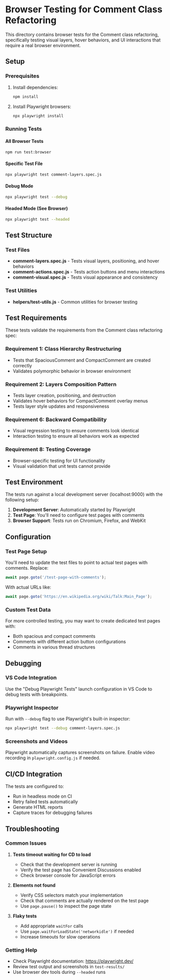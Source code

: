 # Browser Testing for Comment Class Refactoring

This directory contains browser tests for the Comment class refactoring, specifically testing visual layers, hover behaviors, and UI interactions that require a real browser environment.

## Setup

### Prerequisites

1. Install dependencies:
   ```bash
   npm install
   ```

2. Install Playwright browsers:
   ```bash
   npx playwright install
   ```

### Running Tests

#### All Browser Tests
```bash
npm run test:browser
```

#### Specific Test File
```bash
npx playwright test comment-layers.spec.js
```

#### Debug Mode
```bash
npx playwright test --debug
```

#### Headed Mode (See Browser)
```bash
npx playwright test --headed
```

## Test Structure

### Test Files

- **comment-layers.spec.js** - Tests visual layers, positioning, and hover behaviors
- **comment-actions.spec.js** - Tests action buttons and menu interactions
- **comment-visual.spec.js** - Tests visual appearance and consistency

### Test Utilities

- **helpers/test-utils.js** - Common utilities for browser testing

## Test Requirements

These tests validate the requirements from the Comment class refactoring spec:

### Requirement 1: Class Hierarchy Restructuring
- Tests that SpaciousComment and CompactComment are created correctly
- Validates polymorphic behavior in browser environment

### Requirement 2: Layers Composition Pattern
- Tests layer creation, positioning, and destruction
- Validates hover behaviors for CompactComment overlay menus
- Tests layer style updates and responsiveness

### Requirement 6: Backward Compatibility
- Visual regression testing to ensure comments look identical
- Interaction testing to ensure all behaviors work as expected

### Requirement 8: Testing Coverage
- Browser-specific testing for UI functionality
- Visual validation that unit tests cannot provide

## Test Environment

The tests run against a local development server (localhost:9000) with the following setup:

1. **Development Server**: Automatically started by Playwright
2. **Test Page**: You'll need to configure test pages with comments
3. **Browser Support**: Tests run on Chromium, Firefox, and WebKit

## Configuration

### Test Page Setup

You'll need to update the test files to point to actual test pages with comments. Replace:

```javascript
await page.goto('/test-page-with-comments');
```

With actual URLs like:
```javascript
await page.goto('https://en.wikipedia.org/wiki/Talk:Main_Page');
```

### Custom Test Data

For more controlled testing, you may want to create dedicated test pages with:
- Both spacious and compact comments
- Comments with different action button configurations
- Comments in various thread structures

## Debugging

### VS Code Integration

Use the "Debug Playwright Tests" launch configuration in VS Code to debug tests with breakpoints.

### Playwright Inspector

Run with `--debug` flag to use Playwright's built-in inspector:
```bash
npx playwright test --debug comment-layers.spec.js
```

### Screenshots and Videos

Playwright automatically captures screenshots on failure. Enable video recording in `playwright.config.js` if needed.

## CI/CD Integration

The tests are configured to:
- Run in headless mode on CI
- Retry failed tests automatically
- Generate HTML reports
- Capture traces for debugging failures

## Troubleshooting

### Common Issues

1. **Tests timeout waiting for CD to load**
   - Check that the development server is running
   - Verify the test page has Convenient Discussions enabled
   - Check browser console for JavaScript errors

2. **Elements not found**
   - Verify CSS selectors match your implementation
   - Check that comments are actually rendered on the test page
   - Use `page.pause()` to inspect the page state

3. **Flaky tests**
   - Add appropriate `waitFor` calls
   - Use `page.waitForLoadState('networkidle')` if needed
   - Increase timeouts for slow operations

### Getting Help

- Check Playwright documentation: https://playwright.dev/
- Review test output and screenshots in `test-results/`
- Use browser dev tools during `--headed` runs